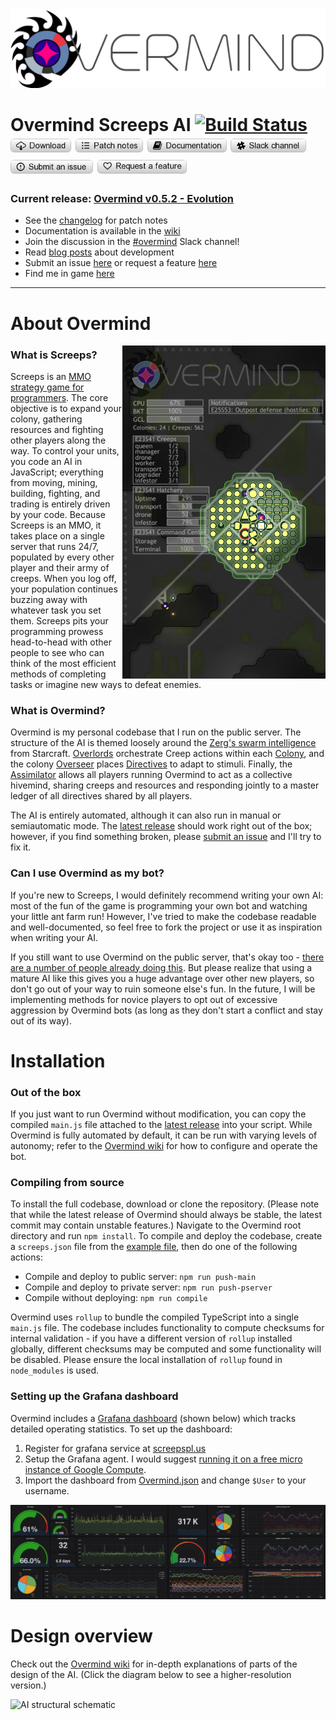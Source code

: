 <img src="/assets/img/OvermindLogo.png" width=780>

# Overmind Screeps AI    [![Build Status](https://travis-ci.org/bencbartlett/Overmind.svg?branch=master)](https://travis-ci.org/bencbartlett/Overmind) </br> [<img src="/assets/img/buttons/download.png" height=22>](https://github.com/bencbartlett/Overmind/releases)   [<img src="/assets/img/buttons/patchNotes.png" height=22>](https://github.com/bencbartlett/Overmind/blob/master/CHANGELOG.md)   [<img src="/assets/img/buttons/documentation.png" height=22>](https://github.com/bencbartlett/Overmind/wiki)   [<img src="/assets/img/buttons/slack.png" height=22>](https://screeps.slack.com/messages/overmind)   [<img src="/assets/img/buttons/issue.png" height=22>](https://github.com/bencbartlett/Overmind/issues/new)   [<img src="/assets/img/buttons/featureRequest.png" height=22>](https://github.com/bencbartlett/Overmind/issues/new?template=feature_request.md)

### Current release: [Overmind v0.5.2 - Evolution](https://github.com/bencbartlett/Overmind/releases)

- See the [changelog](https://github.com/bencbartlett/Overmind/blob/master/CHANGELOG.md) for patch notes
- Documentation is available in the [wiki](https://github.com/bencbartlett/Overmind/wiki)
- Join the discussion in the [#overmind](https://screeps.slack.com/messages/overmind) Slack channel!
- Read [blog posts](https://bencbartlett.wordpress.com/category/screeps/) about development
- Submit an issue [here](https://github.com/bencbartlett/Overmind/issues/new) or request a feature [here](https://github.com/bencbartlett/Overmind/issues/new?template=feature_request.md)
- Find me in game [here](https://screeps.com/a/#!/profile/Muon)

---

# About Overmind

<img align="right" src="/assets/img/exampleRoomBanner2.png" width=325>

### What is Screeps?

Screeps is an [MMO strategy game for programmers](https://screeps.com/). The core objective is to expand your colony, gathering resources and fighting other players along the way. To control your units, you code an AI in JavaScript; everything from moving, mining, building, fighting, and trading is entirely driven by your code. Because Screeps is an MMO, it takes place on a single server that runs 24/7, populated by every other player and their army of creeps. When you log off, your population continues buzzing away with whatever task you set them. Screeps pits your programming prowess head-to-head with other people to see who can think of the most efficient methods of completing tasks or imagine new ways to defeat enemies.

### What is Overmind?

Overmind is my personal codebase that I run on the public server. The structure of the AI is themed loosely around the [Zerg's swarm intelligence](http://starcraft.wikia.com/wiki/Overlord) from Starcraft. [Overlords](https://github.com/bencbartlett/Overmind/blob/master/src/overlords/Overlord.ts) orchestrate Creep actions within each [Colony](https://github.com/bencbartlett/Overmind/blob/master/src/Colony.ts), and the colony [Overseer](https://github.com/bencbartlett/Overmind/blob/master/src/Overseer.ts) places [Directives](https://github.com/bencbartlett/Overmind/blob/master/src/directives/Directive.ts) to adapt to stimuli. Finally, the [Assimilator](https://github.com/bencbartlett/Overmind/blob/master/src/assimilation/Assimilator_obfuscated.js) allows all players running Overmind to act as a collective hivemind, sharing creeps and resources and responding jointly to a master ledger of all directives shared by all players.

The AI is entirely automated, although it can also run in manual or semiautomatic mode. The [latest release](https://github.com/bencbartlett/Overmind/releases) should work right out of the box; however, if you find something broken, please [submit an issue](https://github.com/bencbartlett/Overmind/issues/new) and I'll try to fix it.

### Can I use Overmind as my bot?
If you're new to Screeps, I would definitely recommend writing your own AI: most of the fun of the game is programming your own bot and watching your little ant farm run! However, I've tried to make the codebase readable and well-documented, so feel free to fork the project or use it as inspiration when writing your AI.

If you still want to use Overmind on the public server, that's okay too - [there are a number of people already doing this](http://www.leagueofautomatednations.com/map/shard2/bots). But please realize that using a mature AI like this gives you a huge advantage over other new players, so don't go out of your way to ruin someone else's fun. In the future, I will be implementing methods for novice players to opt out of excessive aggression by Overmind bots (as long as they don't start a conflict and stay out of its way).

# Installation

### Out of the box
If you just want to run Overmind without modification, you can copy the compiled `main.js` file attached to the [latest release](https://github.com/bencbartlett/Overmind/releases) into your script. While Overmind is fully automated by default, it can be run with varying levels of autonomy; refer to the [Overmind wiki](https://github.com/bencbartlett/Overmind/wiki) for how to configure and operate the bot.

### Compiling from source
To install the full codebase, download or clone the repository. (Please note that while the latest release of Overmind should always be stable, the latest commit may contain unstable features.) Navigate to the Overmind root directory and run ```npm install```. To compile and deploy the codebase, create a `screeps.json` file from the [example file](https://github.com/bencbartlett/Overmind/blob/master/screeps.example.json), then do one of the following actions:

- Compile and deploy to public server: `npm run push-main`
- Compile and deploy to private server: `npm run push-pserver`
- Compile without deploying: `npm run compile`

Overmind uses `rollup` to bundle the compiled TypeScript into a single `main.js` file. The codebase includes functionality to compute checksums for internal validation - if you have a different version of `rollup` installed globally, different checksums may be computed and some functionality will be disabled. Please ensure the local installation of `rollup` found in `node_modules` is used.

### Setting up the Grafana dashboard

Overmind includes a [Grafana dashboard](https://github.com/bencbartlett/Overmind/tree/master/assets/Grafana%20Dashboards) (shown below) which tracks detailed operating statistics. To set up the dashboard:

1. Register for grafana service at [screepspl.us](https://screepspl.us/services/grafana)
2. Setup the Grafana agent. I would suggest [running it on a free micro instance of Google Compute](https://github.com/bonzaiferroni/bonzAI/wiki/Screepspl.us-agent-with-Compute-Engine).
3. Import the dashboard from [Overmind.json](https://github.com/bencbartlett/Overmind/blob/master/assets/Grafana%20Dashboards/Overmind.json) and change `$User` to your username.

![](/assets/img/dashboard_compacted_2.png)

# Design overview

Check out the [Overmind wiki](https://github.com/bencbartlett/Overmind/wiki) for in-depth explanations of parts of the design of the AI. (Click the diagram below to see a higher-resolution version.)

![[AI structural schematic](/assets/AIdiagram.png)](https://raw.githubusercontent.com/bencbartlett/Overmind/master/assets/img/AIdiagram.png)

